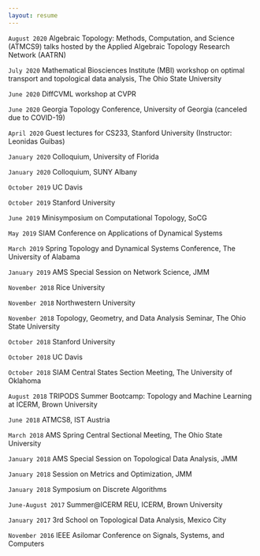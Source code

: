 ```yaml
---
layout: resume
---
```



`August 2020`
Algebraic Topology: Methods, Computation, and Science (ATMCS9) talks hosted by the Applied Algebraic Topology Research Network (AATRN)

`July 2020`
Mathematical Biosciences Institute (MBI) workshop on optimal transport and topological data analysis, The Ohio State University

`June 2020`
DiffCVML workshop at CVPR

`June 2020`
Georgia Topology Conference, University of Georgia (canceled due to COVID-19)

`April 2020`
Guest lectures for CS233, Stanford University (Instructor: Leonidas Guibas)

`January 2020`
Colloquium, University of Florida

`January 2020`
Colloquium, SUNY Albany

`October 2019`
UC Davis

`October 2019`
Stanford University 

`June 2019`
Minisymposium on Computational Topology, SoCG

`May 2019`
SIAM Conference on Applications of Dynamical Systems

`March 2019`
Spring Topology and Dynamical Systems Conference, The University of Alabama

`January 2019`
AMS Special Session on Network Science, JMM

`November 2018`
Rice University

`November 2018`
Northwestern University

`November 2018`
Topology, Geometry, and Data Analysis Seminar, The Ohio State University

`October 2018`
Stanford University

`October 2018`
UC Davis

`October 2018`
SIAM Central States Section Meeting, The University of Oklahoma 

`August 2018`
TRIPODS Summer Bootcamp: Topology and Machine Learning at ICERM, Brown University

`June 2018`
ATMCS8, IST Austria

`March 2018`
AMS Spring Central Sectional Meeting, The Ohio State University

`January 2018`
AMS Special Session on Topological Data Analysis, JMM

`January 2018`
Session on Metrics and Optimization, JMM

`January 2018`
Symposium on Discrete Algorithms

`June-August 2017`
Summer@ICERM REU, ICERM, Brown University

`January 2017`
3rd School on Topological Data Analysis, Mexico City

`November 2016`
IEEE Asilomar Conference on Signals, Systems, and Computers



<!-- ### Footer

Last updated: May 2013 -->


